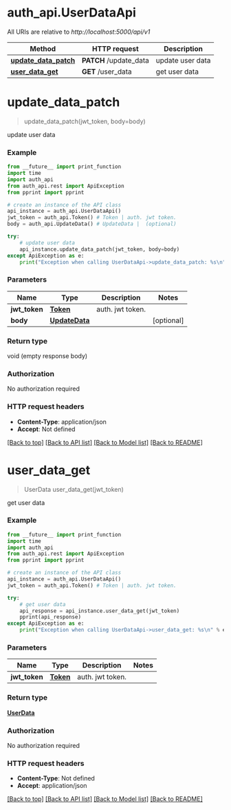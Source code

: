 # auth_api.UserDataApi

All URIs are relative to *http://localhost:5000/api/v1*

Method | HTTP request | Description
------------- | ------------- | -------------
[**update_data_patch**](UserDataApi.md#update_data_patch) | **PATCH** /update_data | update user data
[**user_data_get**](UserDataApi.md#user_data_get) | **GET** /user_data | get user data

# **update_data_patch**
> update_data_patch(jwt_token, body=body)

update user data

### Example
```python
from __future__ import print_function
import time
import auth_api
from auth_api.rest import ApiException
from pprint import pprint

# create an instance of the API class
api_instance = auth_api.UserDataApi()
jwt_token = auth_api.Token() # Token | auth. jwt token.
body = auth_api.UpdateData() # UpdateData |  (optional)

try:
    # update user data
    api_instance.update_data_patch(jwt_token, body=body)
except ApiException as e:
    print("Exception when calling UserDataApi->update_data_patch: %s\n" % e)
```

### Parameters

Name | Type | Description  | Notes
------------- | ------------- | ------------- | -------------
 **jwt_token** | [**Token**](.md)| auth. jwt token. | 
 **body** | [**UpdateData**](UpdateData.md)|  | [optional] 

### Return type

void (empty response body)

### Authorization

No authorization required

### HTTP request headers

 - **Content-Type**: application/json
 - **Accept**: Not defined

[[Back to top]](#) [[Back to API list]](../README.md#documentation-for-api-endpoints) [[Back to Model list]](../README.md#documentation-for-models) [[Back to README]](../README.md)

# **user_data_get**
> UserData user_data_get(jwt_token)

get user data

### Example
```python
from __future__ import print_function
import time
import auth_api
from auth_api.rest import ApiException
from pprint import pprint

# create an instance of the API class
api_instance = auth_api.UserDataApi()
jwt_token = auth_api.Token() # Token | auth. jwt token.

try:
    # get user data
    api_response = api_instance.user_data_get(jwt_token)
    pprint(api_response)
except ApiException as e:
    print("Exception when calling UserDataApi->user_data_get: %s\n" % e)
```

### Parameters

Name | Type | Description  | Notes
------------- | ------------- | ------------- | -------------
 **jwt_token** | [**Token**](.md)| auth. jwt token. | 

### Return type

[**UserData**](UserData.md)

### Authorization

No authorization required

### HTTP request headers

 - **Content-Type**: Not defined
 - **Accept**: application/json

[[Back to top]](#) [[Back to API list]](../README.md#documentation-for-api-endpoints) [[Back to Model list]](../README.md#documentation-for-models) [[Back to README]](../README.md)

